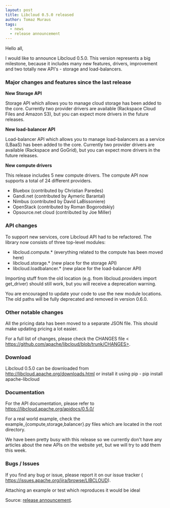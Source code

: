 ```yaml
---
layout: post
title: Libcloud 0.5.0 released
author: Tomaz Muraus
tags:
  - news
  - release announcement
---
```


Hello all,

I would like to announce Libcloud 0.5.0. This version represents a big
milestone, because it includes many new features, drivers, improvement and
two totally new API's - storage and load-balancers.

### Major changes and features since the last release

**New Storage API**

Storage API which allows you to manage cloud storage has been added to the
core. Currently two provider drivers are available (Rackspace Cloud Files
and Amazon S3), but you can expect more drivers in the future releases.

**New load-balancer API**

Load-balancer API which allows you to manage load-balancers as a service
(LBaaS) has been added to the core. Currently two provider drivers are
available (Rackspace and GoGrid), but you can expect more drivers in the
future releases.

**New compute drivers**

This release includes 5 new compute drivers. The compute API now supports a
total of 24 different providers.

- Bluebox (contributed by Christian Paredes)
- Gandi.net (contributed by Aymeric Barantal)
- Nimbus (contributed by David LaBissoniere)
- OpenStack (contributed by Roman Bogorodskiy)
- Opsource.net cloud (contributed by Joe Miller)

### API changes

To support new services, core Libcloud API had to be refactored. The library
now consists of three top-level modules:

- libcloud.compute.* (everything related to the compute has been moved here)
- libcloud.storage.* (new place for the storage API)
- libcloud.loadbalancer.* (new place for the load-balancer API)

Importing stuff from the old location (e.g. from libcloud.providers import
get_driver) should still work, but you will receive a deprecation warning.

You are encouraged to update your code to use the new module locations. The
old paths will be fully deprecated and removed in version 0.6.0.

### Other notable changes

All the pricing data has been moved to a separate JSON file. This should
make updating pricing a lot easier.

For a full list of changes, please check the CHANGES file <
https://github.com/apache/libcloud/blob/trunk/CHANGES>.

### Download

Libcloud 0.5.0 can be downloaded from
http://libcloud.apache.org/downloads.html or install it using pip - pip
install apache-libcloud

### Documentation

For the API documentation, please refer to
https://libcloud.apache.org/apidocs/0.5.0/

For a real world example, check the example_{compute,storage,balancer}.py
files which are located in the root directory.

We have been pretty busy with this release so we currently don't have any
articles about the new APIs on the website yet, but we will try to add them
this week.

### Bugs / Issues

If you find any bug or issue, please report it on our issue tracker (
https://issues.apache.org/jira/browse/LIBCLOUD).

Attaching an example or test which reproduces it would be ideal

Source: [release announcement][1].

[1]: http://mail-archives.apache.org/mod_mbox/libcloud-dev/201105.mbox/%3CBANLkTi=LqBidHLHUwAJSAWSzd-qSpad+dA@mail.gmail.com%3E
